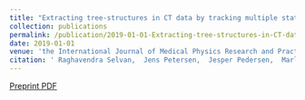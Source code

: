 ```yaml
---
title: "Extracting tree-structures in CT data by tracking multiple statistically ranked hypotheses"
collection: publications
permalink: /publication/2019-01-01-Extracting-tree-structures-in-CT-data-by-tracking-multiple-statistically-ranked-hypotheses
date: 2019-01-01
venue: 'the International Journal of Medical Physics Research and Practice'
citation: ' Raghavendra Selvan,  Jens Petersen,  Jesper Pedersen,  Marleen Bruijne, &quot;Extracting tree-structures in CT data by tracking multiple statistically ranked hypotheses.&quot; The International Journal of Medical Physics Research and Practice, 2019.'
---
```

[Preprint PDF](https://arxiv.org/pdf/1806.08981)
